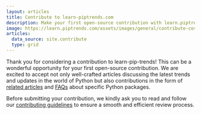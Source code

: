 ```yaml
---
layout: articles
title: Contribute to learn-piptrends.com
description: Make your first open-source contribution with learn.piptrends.com. Contribute by submitting articles, adding related articles or answering FAQs.
image: https://learn.piptrends.com/assets/images/general/contribute-cover.png
articles:
  data_source: site.contribute
  type: grid
---
```


Thank you for considering a contribution to learn-pip-trends! This can be a wonderful opportunity for your first open-source contribution. We are excited to accept not only well-crafted articles discussing the latest trends and updates in the world of Python but also contributions in the form of [related articles](./related-articles) and [FAQs](./faq) about specific Python packages. 

Before submitting your contribution, we kindly ask you to read and follow our [contributing guidelines](./contributing) to ensure a smooth and efficient review process.
